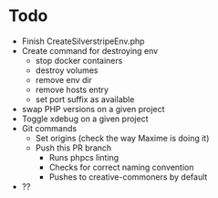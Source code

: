 # Todo

- Finish CreateSilverstripeEnv.php
- Create command for destroying env
  - stop docker containers
  - destroy volumes
  - remove env dir
  - remove hosts entry
  - set port suffix as available
- swap PHP versions on a given project
- Toggle xdebug on a given project
- Git commands
  - Set origins (check the way Maxime is doing it)
  - Push this PR branch
    - Runs phpcs linting
    - Checks for correct naming convention
    - Pushes to creative-commoners by default
- ??
